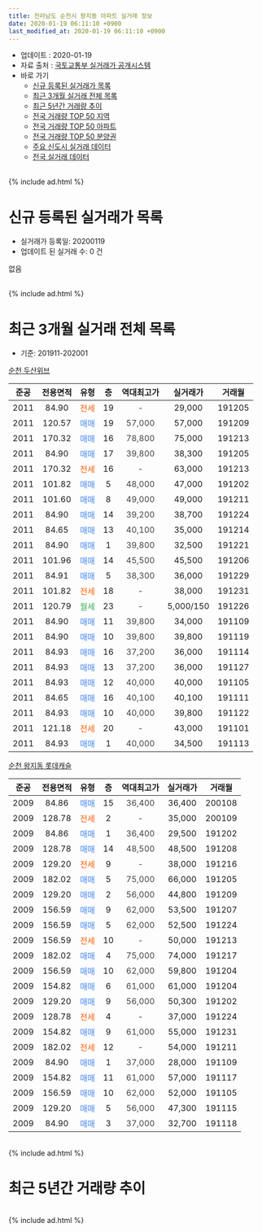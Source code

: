 ```yaml
---
title: 전라남도 순천시 왕지동 아파트 실거래 정보
date: 2020-01-19 06:11:10 +0900
last_modified_at: 2020-01-19 06:11:10 +0900
---
```


* 업데이트 : 2020-01-19
* 자료 출처 : [국토교통부 실거래가 공개시스템](http://rt.molit.go.kr)
* 바로 가기
    * [신규 등록된 실거래가 목록](#신규-등록된-실거래가-목록)
    * [최근 3개월 실거래 전체 목록](#최근-3개월-실거래-전체-목록)
    * [최근 5년간 거래량 추이](#최근-5년간-거래량-추이)
    * [전국 거래량 TOP 50 지역](https://apt-info.github.io/apt-trade-info/최근-3개월-전국에서-가장-거래가-많이-발생한-지역)
    * [전국 거래량 TOP 50 아파트](https://apt-info.github.io/apt-trade-info/최근-3개월-전국에서-가장-거래가-많이-발생한-아파트)
    * [전국 거래량 TOP 50 분양권](https://apt-info.github.io/apt-trade-info/최근-3개월-전국에서-가장-거래가-많이-발생한-분양권)
    * [주요 신도시 실거래 데이터](https://apt-info.github.io/apt-trade-info/주요-신도시)
    * [전국 실거래 데이터](https://apt-info.github.io/apt-trade-info/전국)
<br>
{% include ad.html %}
<br>

# 신규 등록된 실거래가 목록
* 실거래가 등록일: 20200119
* 업데이트 된 실거래 수: 0 건

없음

<br>
{% include ad.html %}
<br>

# 최근 3개월 실거래 전체 목록
* 기준: 201911-202001


[순천 두산위브](https://search.naver.com/search.naver?query=%EC%A0%84%EB%9D%BC%EB%82%A8%EB%8F%84+%EC%88%9C%EC%B2%9C%EC%8B%9C+%EC%99%95%EC%A7%80%EB%8F%99+%EC%88%9C%EC%B2%9C+%EB%91%90%EC%82%B0%EC%9C%84%EB%B8%8C)

|준공|전용면적|유형|층|역대최고가|실거래가|거래월|
|:---:|:---:|:---:|:---:|:---:|:---:|:---:|
|2011|84.90|<span style="color:#ff5a00">전세</span>|19|<span style="color:#444444">-</span>|29,000|191205|
|2011|120.57|<span style="color:#4285f3">매매</span>|19|<span style="color:#444444">57,000</span>|57,000|191209|
|2011|170.32|<span style="color:#4285f3">매매</span>|16|<span style="color:#444444">78,800</span>|75,000|191213|
|2011|84.90|<span style="color:#4285f3">매매</span>|17|<span style="color:#444444">39,800</span>|38,300|191205|
|2011|170.32|<span style="color:#ff5a00">전세</span>|16|<span style="color:#444444">-</span>|63,000|191213|
|2011|101.82|<span style="color:#4285f3">매매</span>|5|<span style="color:#444444">48,000</span>|47,000|191202|
|2011|101.60|<span style="color:#4285f3">매매</span>|8|<span style="color:#444444">49,000</span>|49,000|191211|
|2011|84.90|<span style="color:#4285f3">매매</span>|14|<span style="color:#444444">39,200</span>|38,700|191224|
|2011|84.65|<span style="color:#4285f3">매매</span>|13|<span style="color:#444444">40,100</span>|35,000|191214|
|2011|84.90|<span style="color:#4285f3">매매</span>|1|<span style="color:#444444">39,800</span>|32,500|191221|
|2011|101.96|<span style="color:#4285f3">매매</span>|14|<span style="color:#444444">45,500</span>|45,500|191206|
|2011|84.91|<span style="color:#4285f3">매매</span>|5|<span style="color:#444444">38,300</span>|36,000|191229|
|2011|101.82|<span style="color:#ff5a00">전세</span>|18|<span style="color:#444444">-</span>|38,000|191231|
|2011|120.79|<span style="color:#34a853">월세</span>|23|<span style="color:#444444">-</span>|5,000/150|191226|
|2011|84.90|<span style="color:#4285f3">매매</span>|11|<span style="color:#444444">39,800</span>|34,000|191109|
|2011|84.90|<span style="color:#4285f3">매매</span>|10|<span style="color:#444444">39,800</span>|39,800|191119|
|2011|84.93|<span style="color:#4285f3">매매</span>|16|<span style="color:#444444">37,200</span>|36,000|191114|
|2011|84.93|<span style="color:#4285f3">매매</span>|13|<span style="color:#444444">37,200</span>|36,000|191127|
|2011|84.93|<span style="color:#4285f3">매매</span>|12|<span style="color:#444444">40,000</span>|40,000|191105|
|2011|84.65|<span style="color:#4285f3">매매</span>|16|<span style="color:#444444">40,100</span>|40,100|191111|
|2011|84.93|<span style="color:#4285f3">매매</span>|10|<span style="color:#444444">40,000</span>|39,800|191122|
|2011|121.18|<span style="color:#ff5a00">전세</span>|20|<span style="color:#444444">-</span>|43,000|191101|
|2011|84.93|<span style="color:#4285f3">매매</span>|1|<span style="color:#444444">40,000</span>|34,500|191113|

[순천 왕지동 롯데캐슬](https://search.naver.com/search.naver?query=%EC%A0%84%EB%9D%BC%EB%82%A8%EB%8F%84+%EC%88%9C%EC%B2%9C%EC%8B%9C+%EC%99%95%EC%A7%80%EB%8F%99+%EC%88%9C%EC%B2%9C+%EC%99%95%EC%A7%80%EB%8F%99+%EB%A1%AF%EB%8D%B0%EC%BA%90%EC%8A%AC)

|준공|전용면적|유형|층|역대최고가|실거래가|거래월|
|:---:|:---:|:---:|:---:|:---:|:---:|:---:|
|2009|84.86|<span style="color:#4285f3">매매</span>|15|<span style="color:#444444">36,400</span>|36,400|200108|
|2009|128.78|<span style="color:#ff5a00">전세</span>|2|<span style="color:#444444">-</span>|35,000|200109|
|2009|84.86|<span style="color:#4285f3">매매</span>|1|<span style="color:#444444">36,400</span>|29,500|191202|
|2009|128.78|<span style="color:#4285f3">매매</span>|14|<span style="color:#444444">48,500</span>|48,500|191208|
|2009|129.20|<span style="color:#ff5a00">전세</span>|9|<span style="color:#444444">-</span>|38,000|191216|
|2009|182.02|<span style="color:#4285f3">매매</span>|5|<span style="color:#444444">75,000</span>|66,000|191205|
|2009|129.20|<span style="color:#4285f3">매매</span>|2|<span style="color:#444444">56,000</span>|44,800|191209|
|2009|156.59|<span style="color:#4285f3">매매</span>|9|<span style="color:#444444">62,000</span>|53,500|191207|
|2009|156.59|<span style="color:#4285f3">매매</span>|5|<span style="color:#444444">62,000</span>|52,500|191224|
|2009|156.59|<span style="color:#ff5a00">전세</span>|10|<span style="color:#444444">-</span>|50,000|191213|
|2009|182.02|<span style="color:#4285f3">매매</span>|4|<span style="color:#444444">75,000</span>|74,000|191217|
|2009|156.59|<span style="color:#4285f3">매매</span>|10|<span style="color:#444444">62,000</span>|59,800|191204|
|2009|154.82|<span style="color:#4285f3">매매</span>|6|<span style="color:#444444">61,000</span>|61,000|191204|
|2009|129.20|<span style="color:#4285f3">매매</span>|9|<span style="color:#444444">56,000</span>|50,300|191202|
|2009|128.78|<span style="color:#ff5a00">전세</span>|4|<span style="color:#444444">-</span>|37,000|191224|
|2009|154.82|<span style="color:#4285f3">매매</span>|9|<span style="color:#444444">61,000</span>|55,000|191231|
|2009|182.02|<span style="color:#ff5a00">전세</span>|12|<span style="color:#444444">-</span>|54,000|191211|
|2009|84.90|<span style="color:#4285f3">매매</span>|1|<span style="color:#444444">37,000</span>|28,000|191109|
|2009|154.82|<span style="color:#4285f3">매매</span>|11|<span style="color:#444444">61,000</span>|57,000|191117|
|2009|156.59|<span style="color:#4285f3">매매</span>|10|<span style="color:#444444">62,000</span>|52,000|191105|
|2009|129.20|<span style="color:#4285f3">매매</span>|5|<span style="color:#444444">56,000</span>|47,300|191115|
|2009|84.90|<span style="color:#4285f3">매매</span>|3|<span style="color:#444444">37,000</span>|32,700|191118|


<br>
{% include ad.html %}
<br>

# 최근 5년간 거래량 추이


<div style="width:100%;">
    <canvas id="deal_progress" height="200"></canvas>
</div>

<script>
new Chart(document.getElementById("deal_progress"), {
    type: 'line',
    data: {
        labels: ['201501','201502','201503','201504','201505','201506','201507','201508','201509','201510','201511','201512','201601','201602','201603','201604','201605','201606','201607','201608','201609','201610','201611','201612','201701','201702','201703','201704','201705','201706','201707','201708','201709','201710','201711','201712','201801','201802','201803','201804','201805','201806','201807','201808','201809','201810','201811','201812','201901','201902','201903','201904','201905','201906','201907','201908','201909','201910','201911','201912','202001'],
        datasets: [{
            label: '매매',
            pointRadius: 1,
            data: [22, 17, 21, 24, 24, 23, 29, 25, 41, 36, 37, 33, 26, 22, 38, 36, 38, 33, 37, 40, 24, 35, 23, 20, 11, 21, 25, 17, 18, 18, 19, 20, 20, 20, 15, 17, 19, 19, 17, 15, 11, 10, 8, 18, 16, 17, 9, 18, 22, 8, 10, 9, 16, 10, 19, 19, 8, 8, 13, 21, 1],
            borderColor: "rgba(255, 201, 14, 1)",
            backgroundColor: "rgba(255, 201, 14, 0.5)",
            fill: false,
            lineTension: 0
        },{
            label: '전월세',
            pointRadius: 1,
            data: [16, 18, 12, 4, 3, 5, 4, 2, 4, 5, 2, 6, 5, 4, 6, 4, 3, 7, 4, 5, 6, 6, 5, 6, 6, 8, 8, 2, 7, 3, 5, 3, 9, 7, 8, 5, 7, 8, 12, 5, 7, 3, 6, 6, 9, 4, 7, 7, 8, 9, 7, 7, 5, 2, 8, 7, 5, 3, 1, 8, 1],
            borderColor: "rgba(0, 141, 185, 1)",
            backgroundColor: "rgba(0, 141, 185, 0.5)",
            fill: false,
            lineTension: 0
        }
        ]
    },
    options: {
        responsive: true,
        title: {
            display: false
        },
        tooltips: {
            mode: 'index',
            intersect: false
        },
        hover: {
            mode: 'nearest',
            intersect: true
        },
        scales: {
            xAxes: [{
                display: true,
                scaleLabel: {
                    display: true,
                    labelString: '년/월'
                }
            }],
            yAxes: [{
                display: true,
                ticks: {
                    suggestedMin: 0,
                },
                scaleLabel: {
                    display: true,
                    labelString: '실거래 수'
                }
            }]
        }
    }
});

</script>


<br>
{% include ad.html %}
<br>

